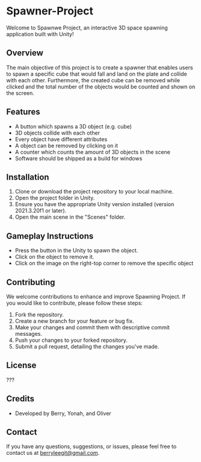 # Spawner-Project

Welcome to Spawnwe Project, an interactive 3D space spawning application built with Unity!

## Overview
The main objective of this project is to create a spawner that enables users to spawn a specific cube that would fall and land on the plate and collide with each other. Furthermore, the created cube can be removed while clicked and the total number of the objects would be counted and shown on the screen.

## Features
- A button which spawns a 3D object (e.g. cube)
- 3D objects collide with each other
- Every object have different attributes
- A object can be removed by clicking on it
- A counter which counts the amount of 3D objects in the scene
- Software should be shipped as a build for windows

## Installation
1. Clone or download the project repository to your local machine.
2. Open the project folder in Unity.
3. Ensure you have the appropriate Unity version installed (version 2021.3.20f1 or later).
4. Open the main scene in the "Scenes" folder.

## Gameplay Instructions
- Press the button in the Unity to spawn the object.
- Click on the object to remove it.
- Click on the image on the right-top corner to remove the specific object

## Contributing
We welcome contributions to enhance and improve Spawning Project. If you would like to contribute, please follow these steps:
1. Fork the repository.
2. Create a new branch for your feature or bug fix.
3. Make your changes and commit them with descriptive commit messages.
4. Push your changes to your forked repository.
5. Submit a pull request, detailing the changes you've made.

## License
???

## Credits
- Developed by Berry, Yonah, and Oliver

## Contact
If you have any questions, suggestions, or issues, please feel free to contact us at berryleegit@gmail.com.



